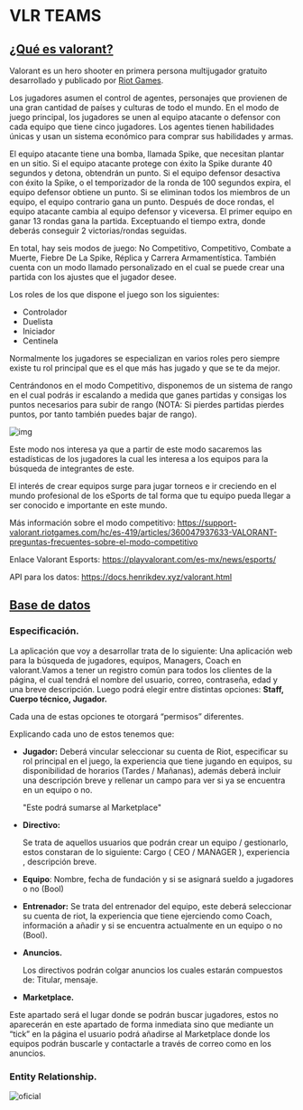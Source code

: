 
# VLR TEAMS

## <u>**¿Qué es valorant?**</u>

Valorant es un hero shooter en primera persona multijugador gratuito desarrollado y publicado por [Riot Games](https://es.wikipedia.org/wiki/Riot_Games). 

Los jugadores asumen el control de agentes, personajes que provienen de una gran cantidad de países y culturas de todo el mundo. En el modo de juego principal, los jugadores se unen al equipo atacante o defensor con cada equipo que tiene cinco jugadores. Los agentes tienen habilidades únicas y usan un sistema económico para comprar sus habilidades y armas.

El equipo atacante tiene una bomba, llamada Spike, que necesitan plantar en un sitio. Si el equipo atacante protege con éxito la Spike durante 40 segundos y detona, obtendrán un punto. Si el equipo defensor desactiva con éxito la Spike, o el temporizador de la ronda de 100 segundos expira, el equipo defensor obtiene un punto. Si se eliminan todos los miembros de un equipo, el equipo contrario gana un punto. Después de doce rondas, el equipo atacante cambia al equipo defensor y viceversa. El primer equipo en ganar 13 rondas gana la partida. Exceptuando el tiempo extra, donde deberás conseguir 2 victorias/rondas seguidas.

En total, hay seis modos de juego: No Competitivo, Competitivo, Combate a Muerte, Fiebre De La Spike, Réplica y Carrera Armamentística.
También cuenta con un modo llamado personalizado en el cual se puede crear una partida con los ajustes que el jugador desee.

Los roles de los que dispone el juego son los siguientes:

- Controlador
- Duelista
- Iniciador
- Centinela

Normalmente los jugadores se especializan en varios roles pero siempre existe tu rol principal que es el que más has jugado y que se te da mejor.


Centrándonos en el modo Competitivo, disponemos de un sistema de rango en el cual podrás ir escalando a medida que ganes partidas y consigas los puntos necesarios para subir de rango (NOTA: Si pierdes partidas pierdes puntos, por tanto también puedes bajar de rango).

![img](https://lh6.googleusercontent.com/powOHkw7SpnhvCmuFMBXu-OukFl4OgbNpKk0phnT9ovsSQYLbnHVYkWKI8eBODmt2ANwRdjo2KLdtZu8XdJGtTwg5RtGlAnyY2QN6UwWvhhNi9YwApuNCRvMJhZfSRzQiZQOyG6M3zdqoe-kyhhXJvTMjw9GfM6TAHDzcIqeKjGPTKMOa4cQqi0_Yg)

Este modo nos interesa ya que a partir de este modo sacaremos las estadísticas de los jugadores la cual les interesa a los equipos para la búsqueda de integrantes de este.

El interés de crear equipos surge para jugar torneos e ir creciendo en el mundo profesional de los eSports de tal forma que tu equipo pueda llegar a ser conocido e importante en este mundo. 

Más información sobre el modo competitivo:  https://support-valorant.riotgames.com/hc/es-419/articles/360047937633-VALORANT-preguntas-frecuentes-sobre-el-modo-competitivo

Enlace Valorant Esports: https://playvalorant.com/es-mx/news/esports/

API para los datos: https://docs.henrikdev.xyz/valorant.html



## <u>Base de datos</u>

### 	Especificación.

La aplicación que voy a desarrollar trata de lo siguiente:
Una aplicación web para la búsqueda de jugadores, equipos, Managers, Coach en valorant.Vamos a tener un registro común para todos los clientes de la página, el cual tendrá el nombre del usuario, correo, contraseña, edad y una breve descripción.
Luego podrá elegir entre distintas opciones: **Staff, Cuerpo técnico, Jugador.**

Cada una de estas opciones te otorgará “permisos” diferentes.

Explicando cada uno de estos tenemos que:

- **Jugador:** Deberá vincular seleccionar su cuenta de Riot, especificar su rol principal en el juego, la experiencia que tiene jugando en equipos, su disponibilidad de horarios (Tardes / Mañanas), además deberá incluir una descripción breve y rellenar un campo para ver si ya se encuentra en un equipo o no. 

  "Este podrá sumarse al Marketplace"

  

- **Directivo:**

  Se trata de aquellos usuarios que podrán crear un equipo / gestionarlo, estos constaran de lo siguiente: Cargo ( CEO / MANAGER ), experiencia , descripción breve.

  
  
- **Equipo**: Nombre, fecha de fundación y si se asignará sueldo a jugadores o no (Bool)

- **Entrenador:** Se trata del entrenador del equipo, este deberá seleccionar su cuenta de riot, la experiencia que tiene ejerciendo como Coach, información a añadir y si se encuentra actualmente en un equipo o no (Bool).

- **Anuncios.**

  Los directivos podrán colgar anuncios los cuales estarán compuestos de: Titular, mensaje.


- **Marketplace.**

Este apartado será el lugar donde se podrán buscar jugadores, estos no aparecerán en este apartado de forma inmediata sino que mediante un “tick” en la página el usuario podrá añadirse al Marketplace donde los equipos podrán buscarle y contactarle a través de correo como en los anuncios.



### 	Entity Relationship.
![oficial](/home/pedro/Documentos/IAW/GITHUB/ESQUEMA/ER/oficial.jpeg)








